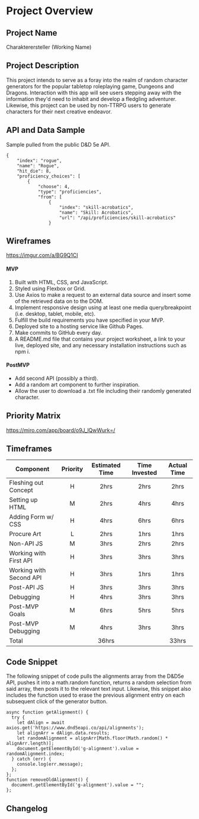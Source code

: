 # Project Overview

## Project Name

Charakterersteller (Working Name)

## Project Description

This project intends to serve as a foray into the realm of random character generators for the popular tabletop roleplaying game, Dungeons and Dragons. Interaction with this app will see users stepping away with the information they'd need to inhabit and develop a fledgling adventurer. Likewise, this project can be used by non-TTRPG users to generate characters for their next creative endeavor.

## API and Data Sample

Sample pulled from the public D&D 5e API.
```
{
	"index": "rogue",
	"name": "Rogue",
	"hit_die": 8,
	"proficiency_choices": [
		{
			"choose": 4,
			"type": "proficiencies",
			"from": [
				{
					"index": "skill-acrobatics",
					"name": "Skill: Acrobatics",
					"url": "/api/proficiencies/skill-acrobatics"
				}
```

## Wireframes

https://imgur.com/a/BG9Q1CI

#### MVP 

1. Built with HTML, CSS, and JavaScript.
2. Styled using Flexbox or Grid.
3. Use Axios to make a request to an external data source and insert some of the retrieved data on to the DOM.
4. Implement responsive design using at least one media query/breakpoint (i.e. desktop, tablet, mobile, etc).
5. Fulfill the build requirements you have specified in your MVP.
6. Deployed site to a hosting service like Github Pages.
7. Make commits to GitHub every day.
8. A README.md file that contains your project worksheet, a link to your live, deployed site, and any necessary installation instructions such as npm i.

#### PostMVP  

- Add second API (possibly a third).
- Add a random art component to further inspiration.
- Allow the user to download a .txt file including their randomly generated character.

## Priority Matrix

https://miro.com/app/board/o9J_lQwWurk=/

## Timeframes

| Component | Priority | Estimated Time | Time Invested | Actual Time |
| --- | :---: |  :---: | :---: | :---: |
| Fleshing out Concept | H | 2hrs| 2hrs | 2hrs |
| Setting up HTML | M | 2hrs | 4hrs | 4hrs |
| Adding Form w/ CSS | H | 4hrs | 6hrs | 6hrs |
| Procure Art | L | 2hrs | 1hrs | 1hrs |
| Non-API JS | M | 3hrs | 2hrs | 2hrs |
| Working with First API | H | 3hrs | 3hrs | 3hrs |
| Working with Second API | H | 3hrs | 1hrs | 1hrs |
| Post-API JS | H | 3hrs | 3hrs | 3hrs |
| Debugging | H | 4hrs | 3hrs | 3hrs |
| Post-MVP Goals | M | 6hrs | 5hrs | 5hrs |
| Post-MVP Debugging | M | 4hrs | 3hrs | 3hrs |
| Total |  | 36hrs |  | 33hrs |

## Code Snippet

The following snippet of code pulls the alignments array from the D&D5e API, pushes it into a math.random function, returns a random selection from said array, then posts it to the relevant text input. Likewise, this snippet also includes the function used to erase the previous alignment entry on each subsequent click of the generator button.

```
async function getAlignment() {
  try {
    let dAlign = await axios.get('https://www.dnd5eapi.co/api/alignments');
    let alignArr = dAlign.data.results;
    let randomAlignment = alignArr[Math.floor(Math.random() * alignArr.length)];
    document.getElementById('g-alignment').value = randomAlignment.index;
  } catch (err) {
    console.log(err.message);
  };
};
function removeOldAlignment() {
  document.getElementById('g-alignment').value = "";
};
```

## Changelog

